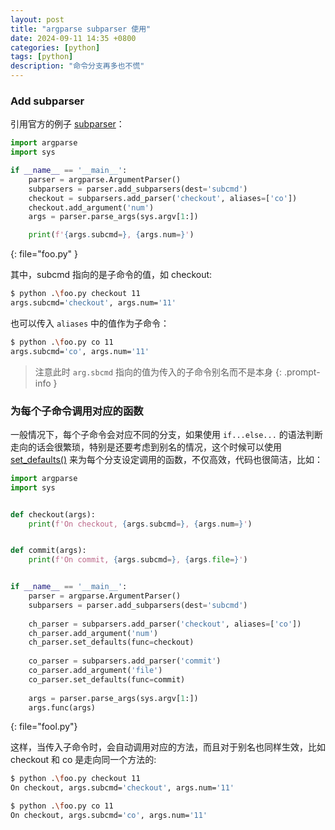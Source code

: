 ```yaml
---
layout: post
title: "argparse subparser 使用"
date: 2024-09-11 14:35 +0800
categories: [python]
tags: [python]
description: "命令分支再多也不慌"
---
```




### Add subparser

引用官方的例子 [subparser](https://docs.python.org/zh-cn/3/library/argparse.html#sub-commands)：

```python
import argparse
import sys

if __name__ == '__main__':
    parser = argparse.ArgumentParser()
    subparsers = parser.add_subparsers(dest='subcmd')
    checkout = subparsers.add_parser('checkout', aliases=['co'])
    checkout.add_argument('num')
    args = parser.parse_args(sys.argv[1:])

    print(f'{args.subcmd=}, {args.num=}')

```
{: file="foo.py" }



其中，subcmd 指向的是子命令的值，如 checkout:

```bash
$ python .\foo.py checkout 11
args.subcmd='checkout', args.num='11'
```

也可以传入 `aliases` 中的值作为子命令：

```bash
$ python .\foo.py co 11
args.subcmd='co', args.num='11'
```

> 注意此时 `arg.sbcmd` 指向的值为传入的子命令别名而不是本身
{: .prompt-info }



### 为每个子命令调用对应的函数

一般情况下，每个子命令会对应不同的分支，如果使用 `if...else...` 的语法判断走向的话会很繁琐，特别是还要考虑到别名的情况，这个时候可以使用 [set_defaults()](https://docs.python.org/zh-cn/3/library/argparse.html#argparse.ArgumentParser.set_defaults) 来为每个分支设定调用的函数，不仅高效，代码也很简洁，比如：



```python
import argparse
import sys


def checkout(args):
    print(f'On checkout, {args.subcmd=}, {args.num=}')


def commit(args):
    print(f'On commit, {args.subcmd=}, {args.file=}')


if __name__ == '__main__':
    parser = argparse.ArgumentParser()
    subparsers = parser.add_subparsers(dest='subcmd')
    
    ch_parser = subparsers.add_parser('checkout', aliases=['co'])
    ch_parser.add_argument('num')
    ch_parser.set_defaults(func=checkout)
    
    co_parser = subparsers.add_parser('commit')
    co_parser.add_argument('file')
    co_parser.set_defaults(func=commit)
    
    args = parser.parse_args(sys.argv[1:])
    args.func(args)
```
{: file="fool.py"}

这样，当传入子命令时，会自动调用对应的方法，而且对于别名也同样生效，比如 checkout 和 co 是走向同一个方法的:

```bash
$ python .\foo.py checkout 11
On checkout, args.subcmd='checkout', args.num='11'

$ python .\foo.py co 11      
On checkout, args.subcmd='co', args.num='11'
```


